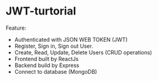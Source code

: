﻿# JWT-turtorial
Feature:
- Authenticated with JSON WEB TOKEN (JWT)
- Register, Sign in, Sign out User.
- Create, Read, Update, Delete Users (CRUD operations) 
- Frontend built by ReactJs
- Backend build by Express
- Connect to database (MongoDB)
